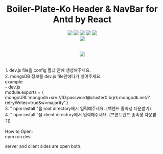 
<div align="center">
<h1>Boiler-Plate-Ko Header & NavBar for Antd by React</h1>
	<img src="https://img.shields.io/badge/React-61DAFB?style=flat&logo=React&logoColor=white" />
	<img src="https://img.shields.io/badge/HTML5-E34F26?style=flat&logo=HTML5&logoColor=white" />
	<img src="https://img.shields.io/badge/CSS3-1572B6?style=flat&logo=CSS3&logoColor=white" />
    <img src="https://img.shields.io/badge/Visual-5C2D91?style=flat&logo=Visual&logoColor=white" />
    <img src="https://img.shields.io/badge/JavaScript-F7DF1E?style=flat&logo=JavaScript&logoColor=white" />

</div>
<div align="center">
<img  src="https://github-readme-stats.vercel.app/api/top-langs/?username=afafa82&layout=compact">
</div>
<br><br>
<div align="center"><img src="https://github-readme-stats.vercel.app/api?username=afafa82&show_icons=true"></div>
<br />
<br />
1. dev.js file을 config 폴더 안에 생성해주세요.
<br/>
2. mongoDB 정보를 dev.js file안에다가 넣어주세요.
<br/>
example:
<br/>
- dev.js
<br/>
module.exports = {
    mongoURI:'mongodb+srv://ID:password@cluster0.brjrk.mongodb.net/?retryWrites=true&w=majority'
}
<br/>
3. " npm install "을 root directory에서 입력해주세요. (백엔드 종속성 다운받기)
<br/>
4. " npm install "을 client directory에서 입력해주세요. (프론트엔드 종속성 다운받기)
<br/>
<br/>
How to Open:
<br/>
npm run dev

server and client sides are open both.
